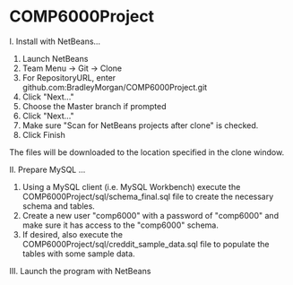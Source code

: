 # COMP6000Project

I. Install with NetBeans...

1. Launch NetBeans
2. Team Menu -> Git -> Clone
3. For RepositoryURL, enter github.com:BradleyMorgan/COMP6000Project.git
4. Click "Next..."
5. Choose the Master branch if prompted
6. Click "Next..."
7. Make sure "Scan for NetBeans projects after clone" is checked.
8. Click Finish

The files will be downloaded to the location specified in the clone window.

II. Prepare MySQL ...

1. Using a MySQL client (i.e. MySQL Workbench) execute the COMP6000Project/sql/schema_final.sql file to create the necessary schema and tables.
2. Create a new user "comp6000" with a password of "comp6000" and make sure it has access to the "comp6000" schema.
3. If desired, also execute the COMP6000Project/sql/creddit_sample_data.sql file to populate the tables with some sample data.

III. Launch the program with NetBeans

